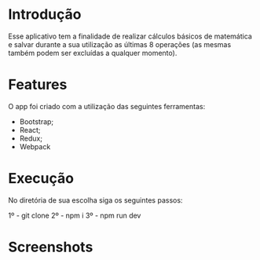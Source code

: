 # Introdução

Esse aplicativo tem a finalidade de realizar cálculos básicos de matemática e salvar durante a sua utilização as últimas 8 operações (as mesmas também podem ser excluídas a qualquer momento).

# Features

O app foi criado com a utilização das seguintes ferramentas:

- Bootstrap;
- React;
- Redux;
- Webpack

# Execução

No diretória de sua escolha siga os seguintes passos:

1º - git clone
2º - npm i
3º - npm run dev

# Screenshots

